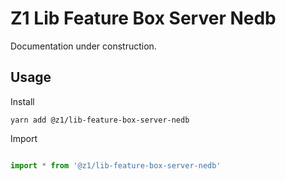 # Z1 Lib Feature Box Server Nedb

Documentation under construction.

## Usage

Install

```
yarn add @z1/lib-feature-box-server-nedb
```

Import

```JavaScript

import * from '@z1/lib-feature-box-server-nedb'

```
